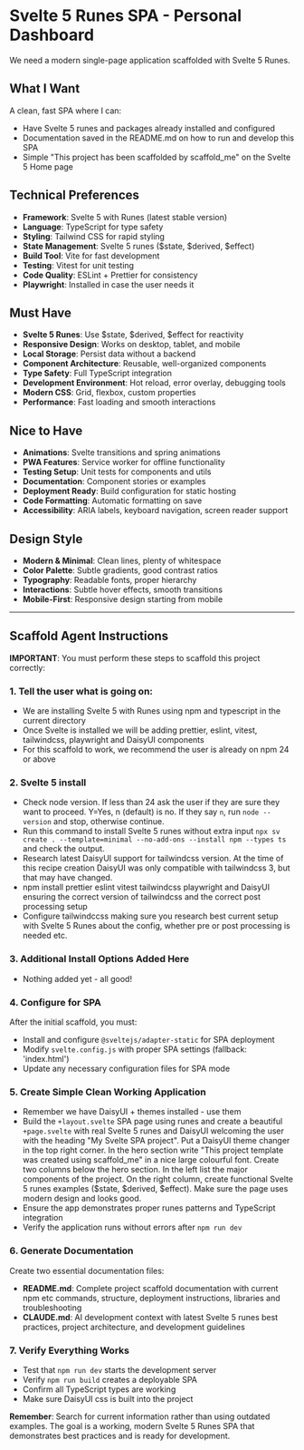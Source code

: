# Svelte 5 Runes SPA - Personal Dashboard

We need a modern single-page application scaffolded with Svelte 5 Runes.

## What I Want

A clean, fast SPA where I can:
- Have Svelte 5 runes and packages already installed and configured
- Documentation saved in the README.md on how to run and develop this SPA
- Simple "This project has been scaffolded by scaffold_me" on the Svelte 5 Home page

## Technical Preferences

- **Framework**: Svelte 5 with Runes (latest stable version)
- **Language**: TypeScript for type safety
- **Styling**: Tailwind CSS for rapid styling
- **State Management**: Svelte 5 runes ($state, $derived, $effect)
- **Build Tool**: Vite for fast development
- **Testing**: Vitest for unit testing
- **Code Quality**: ESLint + Prettier for consistency
- **Playwright**: Installed in case the user needs it

## Must Have

- **Svelte 5 Runes**: Use $state, $derived, $effect for reactivity
- **Responsive Design**: Works on desktop, tablet, and mobile
- **Local Storage**: Persist data without a backend
- **Component Architecture**: Reusable, well-organized components
- **Type Safety**: Full TypeScript integration
- **Development Environment**: Hot reload, error overlay, debugging tools
- **Modern CSS**: Grid, flexbox, custom properties
- **Performance**: Fast loading and smooth interactions

## Nice to Have

- **Animations**: Svelte transitions and spring animations
- **PWA Features**: Service worker for offline functionality
- **Testing Setup**: Unit tests for components and utils
- **Documentation**: Component stories or examples
- **Deployment Ready**: Build configuration for static hosting
- **Code Formatting**: Automatic formatting on save
- **Accessibility**: ARIA labels, keyboard navigation, screen reader support

## Design Style

- **Modern & Minimal**: Clean lines, plenty of whitespace
- **Color Palette**: Subtle gradients, good contrast ratios
- **Typography**: Readable fonts, proper hierarchy
- **Interactions**: Subtle hover effects, smooth transitions
- **Mobile-First**: Responsive design starting from mobile

---

## Scaffold Agent Instructions

**IMPORTANT**: You must perform these steps to scaffold this project correctly:

### 1. Tell the user what is going on:
- We are installing Svelte 5 with Runes using npm and typescript in the current directory
- Once Svelte is installed we will be adding prettier, eslint, vitest, tailwindcss, playwright and DaisyUI components
- For this scaffold to work, we recommend the user is already on npm 24 or above

### 2. Svelte 5 install
- Check node version.  If less than 24 ask the user if they are sure they want to proceed.  Y=Yes, n (default) is no.  If they say `n`, run `node --version` and stop, otherwise continue.
- Run this command to install Svelte 5 runes without extra input `npx sv create . --template=minimal --no-add-ons --install npm --types ts` and check the output.
- Research latest DaisyUI support for tailwindcss version.  At the time of this recipe creation DaisyUI was only compatible with tailwindcss 3, but that may have changed.
- npm install prettier eslint vitest tailwindcss playwright and DaisyUI ensuring the correct version of tailwindcss and the correct post processing setup
- Configure tailwindccss making sure you research best current setup with Svelte 5 Runes about the config, whether pre or post processing is needed etc.

### 3. Additional Install Options Added Here
- Nothing added yet - all good!

### 4. Configure for SPA
After the initial scaffold, you must:
- Install and configure `@sveltejs/adapter-static` for SPA deployment
- Modify `svelte.config.js` with proper SPA settings (fallback: 'index.html')
- Update any necessary configuration files for SPA mode

### 5. Create Simple Clean Working Application
- Remember we have DaisyUI + themes installed - use them
- Build the `+layout.svelte` SPA page using runes and create a beautiful `+page.svelte` with real Svelte 5 runes and DaisyUI welcoming the user with the heading "My Svelte SPA project".  Put a DaisyUI theme changer in the top right corner. In the hero section write "This project template was created using scaffold_me" in a nice large colourful font. Create two columns below the hero section. In the left list the major components of the project.  On the right column, create functional Svelte 5 runes examples ($state, $derived, $effect).  Make sure the page uses modern design and looks good.
- Ensure the app demonstrates proper runes patterns and TypeScript integration
- Verify the application runs without errors after `npm run dev`

### 6. Generate Documentation
Create two essential documentation files:
- **README.md**: Complete project scaffold documentation with current npm etc commands, structure, deployment instructions, libraries and troubleshooting
- **CLAUDE.md**: AI development context with latest Svelte 5 runes best practices, project architecture, and development guidelines

### 7. Verify Everything Works
- Test that `npm run dev` starts the development server
- Verify `npm run build` creates a deployable SPA
- Confirm all TypeScript types are working
- Make sure DaisyUI css is built into the project

**Remember**: Search for current information rather than using outdated examples. The goal is a working, modern Svelte 5 Runes SPA that demonstrates best practices and is ready for development.